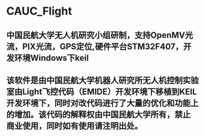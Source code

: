 # CAUC_Flight
中国民航大学无人机研究小组研制，支持OpenMV光流，PIX光流，GPS定位,硬件平台STM32F407，开发环境Windows下keil
---   
该软件是由中国民航大学机器人研究所无人机控制实验室由Light飞控代码（EMIDE）开发环境下移植到KEIL
开发环境下，同时对改代码进行了大量的优化和功能上的增加。该代码的解释权由中国民航大学所有，禁止
商业使用，同时如有使用请注明出处。
---

